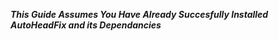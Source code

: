 *****This Guide Assumes You Have Already Succesfully Installed AutoHeadFix and its Dependancies*****
